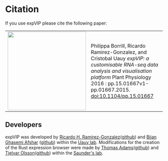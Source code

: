 # Citation
If you use expVIP please cite the following paper:

<table>
     <tr>
        <td><img src="./images/0416PPCover.png" width="250px"></td>
        <td>Philippa Borrill, Ricardo Ramirez-Gonzalez, and Cristobal Uauy <i>expVIP: a customisable RNA-seq data analysis and visualisation platform</i> Plant Physiology 2016 : pp.15.01667v1-pp.01667.2015. <a href="http://dx.doi.org/10.1104/pp.15.01667">
doi:10.1104/pp.15.01667 </a></td>
</table>

## Developers

expVIP was developed by [Ricardo H. Ramirez-Gonzalez](https://www.jic.ac.uk/people/dr-ricardo-h-ramirez-gonzalez/)([github](https://github.com/homonecloco)) and [Bijan Ghasemi Afshar](https://www.jic.ac.uk/people/bijan-ghasemi-afshar/) ([github](https://github.com/Bijan-Ghasemi-Afshar)) within the [Uauy lab](https://www.jic.ac.uk/people/cristobal-uauy/).
Modifications for the creation of the Rust expression browser were made by [Thomas Adams](https://www.jic.ac.uk/people/thomas-adams/)([github](https://github.com/TMAdams)) and [Tjelvar Olsson](https://www.jic.ac.uk/people/dr-tjelvar-olsson/)([github](https://github.com/tjelvar-olsson)) within the [Saunder's lab](https://www.jic.ac.uk/people/diane-saunders/).
